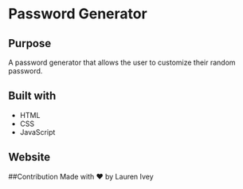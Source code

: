 # Password Generator 

## Purpose
A password generator that allows the user to customize their random password.

## Built with
* HTML
* CSS
* JavaScript

## Website

##Contribution
Made with ❤️ by Lauren Ivey

